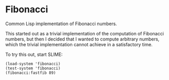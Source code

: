 # Fibonacci
Common Lisp implementation of Fibonacci numbers.

This started out as a trivial implementation of the computation of Fibonacci
numbers, but then I decided that I wanted to compute arbitrary numbers, which
the trivial implementation cannot achieve in a satisfactory time.

To try this out, start SLIME:

```common-lisp
(load-system 'fibonacci)
(test-system 'fibonacci)
(fibonacci:fastfib 89)
```
